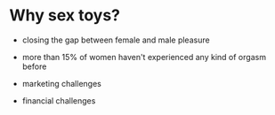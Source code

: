 # Why sex toys?

 - closing the gap between female and male pleasure
 - more than 15% of women haven't experienced any kind of orgasm before 

 - marketing challenges
 - financial challenges
